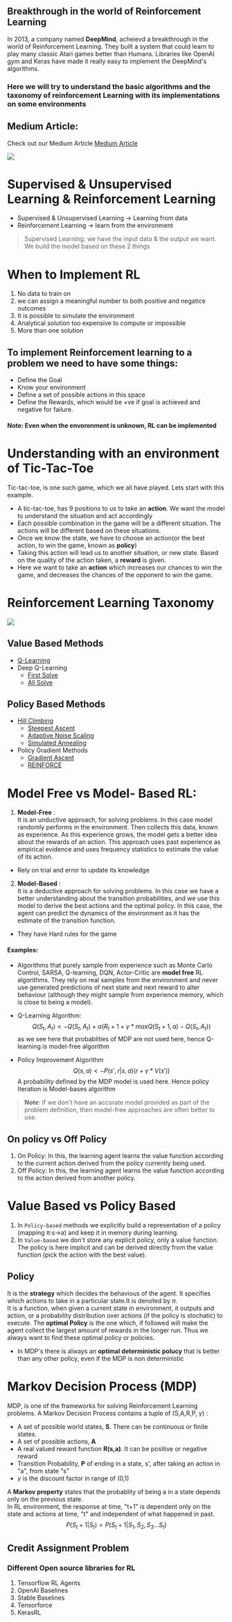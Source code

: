 ## Breakthrough in the world of Reinforcement Learning
In 2013, a company named **DeepMind**, acheievd a breakthrough in the world of Reinforcement Learning. They built a system that could learn to play many classic Atari games better than Humans.
Libraries like OpenAI gym and Keras have made it really easy to implement the DeepMind's algorithms. 

### Here we will try to understand the basic algorithms and the taxonomy of reinforcement Learning with its implementations on some environments

## Medium Article:
Check out our Medium Article 
[Medium Article](https://adabhishekdabas.medium.com/rl-world-3fc4dc38a73d)

<img src = "Videos/compliedgif.gif">

# Supervised & Unsupervised Learning & Reinforcement Learning
- Supervised & Unsupervised Learning -> Learning from data 
- Reinforcement Learning -> learn from the environment
> Supervised Learning: we have the input data & the output we want. We build the model based on these 2 things

# When to Implement RL
1. No data to train on
2. we can assign a meaningful number to both positive and negatice outcomes
3. It is possible to simulate the environment 
4. Analytical solution too expensive to compute or impossible
5. More than one solution

## To implement Reinforcement learning to a problem we need to have some things:
- Define the Goal
- Know your environment
- Define a set of possible actions in this space
- Define the Rewards, which would be +ve if goal is achieved and negative for failure.
#### Note: Even when the envoronment is unknown, RL can be implemented

# Understanding with an environment of Tic-Tac-Toe
Tic-tac-toe, is one such game, which we all have played. Lets start with this example. 
- A tic-tac-toe, has 9 positions to us to take an **action**. We want the model to understand the situation and act accordingly
- Each possible combination in the game will be a different situation. The actions will be different based on these situations.
- Once we know the state, we have to choose an action(or the best action, to win the game, known as **policy**)
- Taking this action will lead us to another situation, or new state. Based on the quality of the action taken, a **reward** is given.
- Here we want to take an **action** which increases our chances to win the game, and decreases the chances of the opponent to win the game.

# Reinforcement Learning Taxonomy 
<img src="image/Taxonomy.png">

## Value Based Methods

- [Q-Learning]()
- Deep Q-Learning
    - [First Solve]()
    - [All Solve]()


## Policy Based Methods

- [Hill Climbing]()
    - [Steepest Ascent]()
    - [Adaptive Noise Scaling]()
    - [Simulated Annealing]()
- Policy Gradient Methods
    - [Gradient Ascent]()
    - [REINFORCE]()

# Model Free vs Model- Based RL:
1. **Model-Free** :\
 It is an unductive approach, for solving problems. In this case model randomly performs in the environment. Then collects this data, known as experience. As this experience grows, the model gets a better idea about the rewards of an action. This approach uses past experience as empirical evidence and uses frequency statistics to estimate the value of its action.
- Rely on trial and error to update its knowledge

2. **Model-Based** :\
It is a deductive approach for solving problems. In this case we have a better understanding about the transition probabilities, and we use this model to derive the best actions and the optimal policy.
In this case, the agent can predict the dynamics of the environment as it has the estimate of the transition function. 
- They have Hard rules for the game

#### Examples:
- Algorithms that purely sample from experience such as Monte Carlo Control, SARSA, Q-learning, DQN, Actor-Critic are **model free** RL algorithms. They rely on real samples from the environment and never use generated predictions of next state and next reward to alter behaviour (although they might sample from experience memory, which is close to being a model).

- Q-Learning Algorithm:
$$Q(S_t,A_t) <- Q(S_t,A_t) + \alpha(R_t+1 + \gamma*maxQ(S_t+1,a)-Q(S_t,A_t))$$
as we see here that probablities of MDP are not used here, hence Q-learning is model-free algorithm
- Policy Improvement Algorithm
$$Q(s,a) <- P(s',r| s,a)(r+ \gamma*V(s'))$$
A probability defined by the MDP model is used here. Hence policy Iteration is Model-bases algorithm

> **Note**: If we don't have an accurate model provided as part of the problem definition, then model-free approaches are often better to use.

## On policy vs Off Policy
1. On Policy: In this, the learning agent learns the value function according to the current action derived from the policy currently being used.
1. Off Policy: In this, the learning agent learns the value function according to the action derived from another policy.


# Value Based vs Policy Based
1. In ``Policy-based`` methods we explicitly build a representation of a policy (mapping π:s→a) and keep it in memory during learning.
1. In ``Value-based`` we don't store any explicit policy, only a value function. The policy is here implicit and can be derived directly from the value function (pick the action with the best value).

## Policy
It is the **strategy** which decides the behavious of the agent. It specifies which actions to take in a particular state.It is denoted by $\pi$. \
It is a function, when given a current state in environment, it outputs and action, or a probability distribution over actions (if the policy is stochatic) to execute. The **optimal Policy** is the one which, if followed will make the agent collect the largest amount of rewards in the longer run. Thus we always want to find these optimal policy or policies.
- In MDP's there is always an **optimal deterministic polucy** that is better than any other policy, even if the MDP is non deterministic

# Markov Decision Process (MDP)
MDP, is one of the frameworks for solving Reinforcement Learning problems.
A Markov Decision Process contains a tuple of (S,A,R,P, $\gamma$)  :
- A set of possible world states, **S**. There can be continuous or finite states.
- A set of possible actions, **A**
- A real valued reward function **R(s,a)**. It can be positive or negative reward
- Transition Probability, **P** of ending in a state, s', after taking an action in "a", from state "s"
- $\gamma$ is the discount factor in range of (0,1)

A **Markov property** states that the probablity of being a in a state depends only on the previous state. \
In RL environment, the response at time, "t+1" is dependent only on the state and actions at time, "t" and independent of what happened in past.
$$P(S_t+1 |S_t) = P(S_t+1 | S_1,S_2,S_3...S_t)$$

## Credit Assignment Problem

### Different Open source libraries for RL 
1. Tensorflow RL Agents
2. OpenAI Baselines
3. Stable Baselines
4. Tensorforce
5. KerasRL


